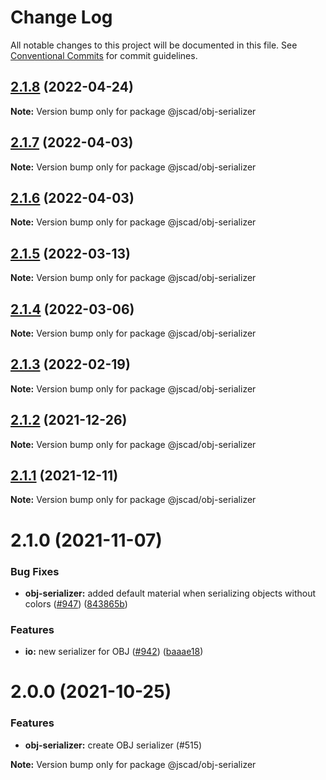 # Change Log

All notable changes to this project will be documented in this file.
See [Conventional Commits](https://conventionalcommits.org) for commit guidelines.

## [2.1.8](https://github.com/jscad/OpenJSCAD.org/compare/@jscad/obj-serializer@2.1.7...@jscad/obj-serializer@2.1.8) (2022-04-24)

**Note:** Version bump only for package @jscad/obj-serializer





## [2.1.7](https://github.com/jscad/OpenJSCAD.org/compare/@jscad/obj-serializer@2.1.6...@jscad/obj-serializer@2.1.7) (2022-04-03)

**Note:** Version bump only for package @jscad/obj-serializer





## [2.1.6](https://github.com/jscad/OpenJSCAD.org/compare/@jscad/obj-serializer@2.1.5...@jscad/obj-serializer@2.1.6) (2022-04-03)

**Note:** Version bump only for package @jscad/obj-serializer





## [2.1.5](https://github.com/jscad/OpenJSCAD.org/compare/@jscad/obj-serializer@2.1.4...@jscad/obj-serializer@2.1.5) (2022-03-13)

**Note:** Version bump only for package @jscad/obj-serializer





## [2.1.4](https://github.com/jscad/OpenJSCAD.org/compare/@jscad/obj-serializer@2.1.3...@jscad/obj-serializer@2.1.4) (2022-03-06)

**Note:** Version bump only for package @jscad/obj-serializer





## [2.1.3](https://github.com/jscad/OpenJSCAD.org/compare/@jscad/obj-serializer@2.1.2...@jscad/obj-serializer@2.1.3) (2022-02-19)

**Note:** Version bump only for package @jscad/obj-serializer





## [2.1.2](https://github.com/jscad/OpenJSCAD.org/compare/@jscad/obj-serializer@2.1.1...@jscad/obj-serializer@2.1.2) (2021-12-26)

**Note:** Version bump only for package @jscad/obj-serializer





## [2.1.1](https://github.com/jscad/OpenJSCAD.org/compare/@jscad/obj-serializer@2.1.0...@jscad/obj-serializer@2.1.1) (2021-12-11)

**Note:** Version bump only for package @jscad/obj-serializer





# 2.1.0 (2021-11-07)


### Bug Fixes

* **obj-serializer:** added default material when serializing objects without colors ([#947](https://github.com/jscad/OpenJSCAD.org/issues/947)) ([843865b](https://github.com/jscad/OpenJSCAD.org/commit/843865b94f4d348ea67523b6d442f9c562bef021))


### Features

* **io:** new serializer for OBJ ([#942](https://github.com/jscad/OpenJSCAD.org/issues/942)) ([baaae18](https://github.com/jscad/OpenJSCAD.org/commit/baaae18ad55252ec71b074bd85dea7d137a22eb8))





# 2.0.0 (2021-10-25)

### Features

* **obj-serializer:** create OBJ serializer (#515)





**Note:** Version bump only for package @jscad/obj-serializer
